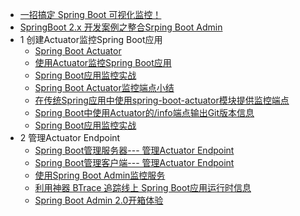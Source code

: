 * [一招搞定 Spring Boot 可视化监控！](https://mp.weixin.qq.com/s/J67gVzdoFZZZPIoXtPqsLg)
* [SpringBoot 2.x 开发案例之整合Srping Boot Admin](https://www.jianshu.com/p/a791e1c0b67e)
* 1 创建Actuator监控Spring Boot应用
  * [Spring Boot Actuator](https://www.yiibai.com/spring-boot/spring_boot_actuator.html)
  * [使用Actuator监控Spring Boot应用](https://mrbird.cc/Acutator-Spring-Boot.html)
  * [Spring Boot应用监控实战](https://mp.weixin.qq.com/s?__biz=MzU4ODI1MjA3NQ==&mid=2247483771&idx=1&sn=7c5f103a816c16e453e04141d7433bf9&chksm=fdded7bfcaa95ea9a5dbe81114d32c1908bf8da0b3366bfbfcbe2473445cdba73c5e2060d5f3#rd)
  * [Spring Boot Actuator监控端点小结](http://blog.didispace.com/spring-boot-actuator-1/)
  * [在传统Spring应用中使用spring-boot-actuator模块提供监控端点](http://blog.didispace.com/spring-boot-actuator-without-boot/)
  * [Spring Boot中使用Actuator的/info端点输出Git版本信息](http://blog.didispace.com/spring-boot-actuator-info-git/)
  * [Spring Boot应用监控实战](https://github.com/hansonwang99/Spring-Boot-In-Action/tree/master/springbt_admin_server)
* 2 管理Actuator Endpoint
  * [Spring Boot管理服务器--- 管理Actuator Endpoint](https://www.yiibai.com/spring-boot/spring_boot_admin_server.html)
  * [Spring Boot管理客户端--- 管理Actuator Endpoint](https://www.yiibai.com/spring-boot/spring_boot_admin_client.html)
  * [使用Spring Boot Admin监控服务](https://mrbird.cc/Spring-Boot-Admin.html)
  * [利用神器 BTrace 追踪线上 Spring Boot应用运行时信息](https://www.codesheep.cn/2019/01/17/springbt-btrace/)
  * [Spring Boot Admin 2.0开箱体验](https://github.com/hansonwang99/Spring-Boot-In-Action/tree/master/spring_boot_admin2.0_demo)

